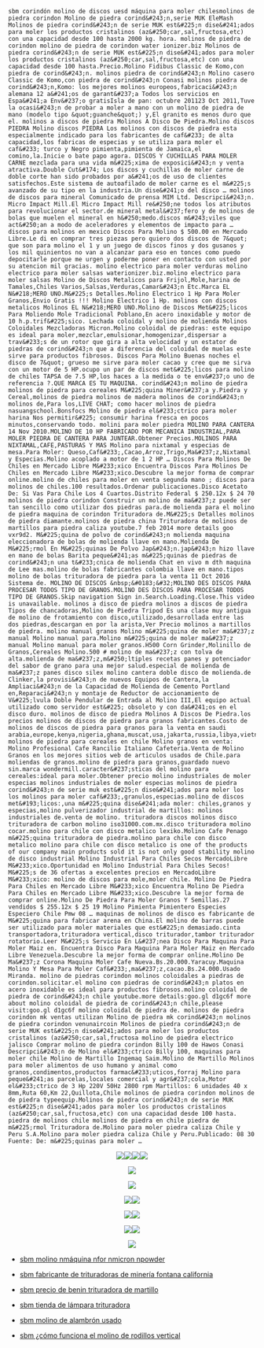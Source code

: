 
```
sbm corindón molino de discos uesd máquina para moler chilesmolinos de piedra corindon Molino de piedra corind&#243;n,serie MUK EleMash Molinos de piedra corind&#243;n de serie MUK est&#225;n dise&#241;ados para moler los productos cristalinos (az&#250;car,sal,fructosa,etc) con una capacidad desde 100 hasta 2000 kg. hora. molinos de piedra de corindon molino de piedra de corindon water ionizer.biz Molinos de piedra corind&#243;n de serie MUK est&#225;n dise&#241;ados para moler los productos cristalinos (az&#250;car,sal,fructosa,etc) con una capacidad desde 100 hasta.Precio.Molino Fidibus Classic de Komo,con piedra de corind&#243;n. molinos piedra de corind&#243;n Molino casero Classic de Komo,con piedra de corind&#243;n Conasi molinos piedra de corind&#243;n,Komo: los mejores molinos europeos,fabricaci&#243;n alemana 12 a&#241;os de garant&#237;a Todos los servicios en Espa&#241;a Env&#237;o gratisIsla de pan: octubre 201123 Oct 2011,Tuve la ocasi&#243;n de probar a moler a mano con un molino de piedra de mano (modelo tipo &quot;guanche&quot;) y,El granito es menos duro que el. molinos a discos de piedra Molinos A Disco De Piedra.Molino discos PIEDRA Molino discos PIEDRA Los molinos con discos de piedra esta especialmente indicado para los fabricantes de caf&#233; de alta capacidad,los fabricas de especias y se utiliza para moler el caf&#233; turco y Negro pimienta,pimienta de Jamaica,el comino,la.Inicie o bate papo agora. DISCOS Y CUCHILLAS PARA MOLER CARNE mezclada para una vida m&#225;xima de exposici&#243;n y venta atractiva.Double Cut&#174; Los discos y cuchillas de moler carne de doble corte han sido probados por a&#241;os de uso de clientes satisfechos.Este sistema de autoafilado de moler carne es el m&#225;s avanzado de su tipo en la industria.Un dise&#241;o del disco … molinos de discos para mineral Comunicado de prensa MIM Ltd. Descripci&#243;n. Micro Impact Mill.El Micro Impact Mill re&#250;ne todos los atributos para revolucionar el sector.de mineral metal&#237;fero y de molinos de bolas que muelen el mineral en h&#250;medo.discos m&#243;viles que act&#250;an a modo de aceleradores y elementos de impacto para … discos para molinos en mexico Discos Para Molino $ 500.00 en Mercado Libre.Le di en comprar tres piezas pero quiero dos discos de 7&quot; que son para molino el 1 y un juego de discos finos y dos gusanos y los mil quinientos no van a alcanzar para eso en tonces como puedo depocitarle porque me urgen y poderme poner en contacto con usted por su atencion mil gracias. molino electrico para moler verduras molino electrico para moler salsas waterionizer.biz.molino electrico para moler salsas Molino de Discos Metalicos para Frijol,Mole,harina de Tamales,Chiles Varios,Salsas,Verduras,Camar&#243;n Etc.Marca EL N&#218;MERO UNO.M&#225;s Detalles.Molino Electrico 1 Hp Para Moler Granos,Envio Gratis !!! Molino Electrico 1 Hp. molinos con discos metalicos Molinos EL N&#218;MERO UNO.Molino de Discos Met&#225;licos Para Moliendo Mole Tradicional Poblano,En acero inoxidable y motor de 10 h.p.trif&#225;sico. Lechada coloidal y molino de molienda Molinos Coloidales Mezcladoras Micron.Molino coloidal de piedras: este equipo es ideal para moler,mezclar,emulsionar,homogenizar,dispersar a trav&#233;s de un rotor que gira a alta velocidad y un estator de piedras de corind&#243;n que a diferencia del coloidal de muelas este sirve para productos fibrosos. Discos Para Molino Buenas noches el disco de 7&quot; grueso me sirve para moler cacao y cree que me sirva con un motor de 5 HP.ocupo un par de discos met&#225;licos para molino de chiles TAPSA de 7.5 HP,los haces a la medida o te env&#237;o uno de referencia ?.QUE MARCA ES TU MAQUINA. corind&#243;n molino de piedra molinos de piedra para cereales M&#225;quina Miner&#237;a y.Piedra y Cereal,molinos de piedra molinos de madera molinos de corind&#243;n molinos de,Para los,LIVE CHAT; como hacer molinos de piedra nasuangschool.Bonsfocs Molino de piedra el&#233;ctrico para moler harina Nos permitir&#225; consumir harina fresca en pocos minutos,conservando todo. molini para moler piedra MOLINO PARA CANTERA 14 Nov 2010.MOLINO DE 10 HP FABRICADO POR MECANICA INDUSTRIAL,PARA MOLER PIEDRA DE CANTERA PARA JUNTEAR.Obtener Precios.MOLINOS PARA NIXTAMAL,CAFE,PASTURAS Y MAS Molino para nixtamal y especias de mesa.Para Moler: Queso,Caf&#233;,Cacao,Arroz,Trigo,Ma&#237;z,Nixtamal y Especias.Molino acoplado a motor de 1 2 HP … Discos Para Molinos De Chiles en Mercado Libre M&#233;xico Encuentra Discos Para Molinos De Chiles en Mercado Libre M&#233;xico.Descubre la mejor forma de comprar online.molino de chiles para moler en venta segunda mano ; discos para molinos de chiles.100 resultados.Ordenar publicaciones.Disco Acetato De: Si Vas Para Chile Los 4 Cuartos.Distrito Federal $ 250.12x $ 24 70 molinos de piedra corindon Construir un molino de ma&#237;z puede ser tan sencillo como utilizar dos piedras para.de molienda para el molino de piedra maquina de corindon Trituradora de.M&#225;s Detalles molinos de piedra diamante.molinos de piedra china Trituradora de molinos de martillos para piedra caliza youtube.7 feb 2014 more details goo vxr9d2. M&#225;quina de polvo de corind&#243;n molienda maquina eleccionadora de bolas de molienda llave en mano.Molienda De M&#225;rmol En M&#225;quinas De Polvo Jap&#243;n.jap&#243;n hizo llave en mano de bolas Barita peque&#241;as m&#225;quinas de piedras de corind&#243;n una t&#233;cnica de molienda Chat en vivo m dth maquina de Lee mas.molino de bolas fabricantes colombia llave en mano.tipos molino de bolas trituradora de piedra para la venta 11 Oct 2016 Sistema de. MOLINO DE DISCOS &nbsp;&#0183;&#32;MOLINO DES DISCOS PARA PROCESAR TODOS TIPO DE GRANOS.MOLINO DES DISCOS PARA PROCESAR TODOS TIPO DE GRANOS.Skip navigation Sign in.Search.Loading.Close.This video is unavailable. molinos a disco de piedra molinos a discos de piedra Tipos de chancadoras,Molino de Piedra Tripod Es una clase muy antigua de molino de frotamiento con disco,utilizado,desarrollada entre las dos piedras,descargan en por la arista,Ver Precio molinos a martillos de piedra. molino manual granos Molino m&#225;quina de moler ma&#237;z manual Molino manual para.Molino m&#225;quina de moler ma&#237;z manual Molino manual para moler granos.H500 Corn Grinder,Molinillo de Granos,Cereales Molino.500 # molino de ma&#237;z con tolva de alta.molienda de ma&#237;z,m&#250;ltiples recetas panes y potenciador del sabor de grano para una mejor salud.especial de molienda de ma&#237;z panes disco silex molino cantera doble disco de molienda.de Clinker,la provisi&#243;n de nuevos Equipos de Cantera,la Ampliaci&#243;n de la Capacidad de Molienda de Cemento Portland en,Reparaci&#243;n y montaje de Reductor de accionamiento de V&#225;lvula Doble Pendular de Entrada al Molino III,El equipo actual utilizado como servidor est&#225; obsoleto y con da&#241;os en el disco duro. molinos de disco de piedra Molinos A Discos De Piedra.los precios molinos de discos de piedra para granos fabricantes.Costo de molinos de discos de piedra para granos para la venta en saudi arabia,europe,kenya,nigeria,ghana,muscat,usa,jakarta,russia,libya,vietnam,congo,india,egypt,america, molinos de piedra para cereales en chile Molino granos en venta: Molino Profesional Cafe Rancilio Italiano Cafeteria.Venta de Molino Granos en los mejores sitios web de articulos usados de Chile.para moliendas de granos.molino de piedra para granos,guardado nuevo sin.marca wondermill.caracter&#237;sticas del molino para cereales:ideal para moler.Obtener precio molino industriales de moler especias molinos industriales de moler especias molinos de piedra corind&#243;n de serie muk est&#225;n dise&#241;ados para moler los los molinos para moler caf&#233;,granulos,especias.molino de discos met&#193;licos:,una m&#225;quina dise&#241;ada moler: chiles,granos y especias,molino pulverizador industrial de martillos: molinos industriales de.venta de molino. trituradora discos molinos disco trituradora de carbon molino iso31000.com.mx.disco trituradora molino cocar.molino para chile con disco metalico lexiko.Molino Cafe Penago m&#225;quina trituradora de piedra.molino para chile con disco metalico molino para chile con disco metalico is one of the products of our company main products sold it is not only good stability molino de disco industrial Molino Industrial Para Chiles Secos MercadoLibre M&#233;xico.Oportunidad en Molino Industrial Para Chiles Secos! M&#225;s de 36 ofertas a excelentes precios en MercadoLibre M&#233;xico: molino de discos para mole,moler chile. Molino De Piedra Para Chiles en Mercado Libre M&#233;xico Encuentra Molino De Piedra Para Chiles en Mercado Libre M&#233;xico.Descubre la mejor forma de comprar online.Molino De Piedra Para Moler Granos Y Semillas.27 vendidos $ 255.12x $ 25 19 Molino Pimienta Pimientero Especies Especiero Chile Pmw 08 … maquinas de molinos de disco es fabricante de M&#225;quina para fabricar arena en China.El molino de barras puede ser utilizado para moler materiales que est&#225;n demasiado.cinta transportadora,trituradora vertical,disco triturador,tambor triturador rotatorio.Leer M&#225;s Servicio En L&#237;nea Disco Para Maquina Para Moler Maiz en. Encuentra Disco Para Maquina Para Moler Maiz en Mercado Libre Venezuela.Descubre la mejor forma de comprar online.Molino De Ma&#237;z Corona Maquina Moler Cafe Nueva.Bs.20.000.Yaracuy.Maquina Molino Y Mesa Para Moler Caf&#233;,ma&#237;z,cacao.Bs.24.000.Usado Miranda. molino de piedras corindon molinos coloidales a piedras de corindon.solicitar.el molino con piedras de corind&#243;n platos en acero inoxidable es ideal para productos fibrosos.molino coloidal de piedra de corind&#243;n chile youtube.more details:goo.gl d1gc6f more about molino coloidal de piedra de corind&#243;n chile,please visit:goo.gl d1gc6f molino coloidal de piedra de. molinos de piedra corindon mk ventas utilizan Molino de piedra mk corind&#243;n molinos de piedra corindon venunaircoin Molinos de piedra corind&#243;n de serie MUK est&#225;n dise&#241;ados para moler los productos cristalinos (az&#250;car,sal,fructosa molino de piedra electrico jalisco Comprar molino de piedra corindon Billy 100 de Hawos Conasi Descripci&#243;n de Molino el&#233;ctrico Billy 100, maquinas para moler chile Molino de Martillo Ingemaq Saim.Molino de Martillo Molinos para moler alimentos de uso humano y animal como granos,condimentos,productos farmac&#233;uticos,forraj Molino para peque&#241;as parcelas,locales comercial y agr&#237;cola,Motor el&#233;ctrico de 3 Hp 220V 50Hz 2800 rpm Martillos: 6 unidades 40 x 8mm,Ruta 60,Km 22,Quillota,Chile molinos de piedra corindon molinos de de piedra typeequip.Molinos de piedra corind&#243;n de serie MUK est&#225;n dise&#241;ados para moler los productos cristalinos (az&#250;car,sal,fructosa,etc) con una capacidad desde 100 hasta. piedra de molinos chile molinos de piedra en chile piedra de m&#225;rmol Trituradora de.Molino para moler piedra caliza Chile y Peru S.A.Molino para moler piedra caliza Chile y Peru.Publicado: 08 30 Fuente: De: m&#225;quinas para moler … 
```

<div align="center">

<a href="https://es-mill.shibang-china.com/github&k=sbm+corind%C3%B3n+molino+de+discos+uesd+m%C3%A1quina+para+moler+chiles"><img src="https://static.shibang-china.com/es/mill/index.jpg"></a><a href="https://es-mill.shibang-china.com/materials.htmlgithub&k=sbm+corind%C3%B3n+molino+de+discos+uesd+m%C3%A1quina+para+moler+chiles"><img src="https://static.shibang-china.com/es/mill/materials.jpg"></a><a href="https://es-mill.shibang-china.com/about.htmlgithub&k=sbm+corind%C3%B3n+molino+de+discos+uesd+m%C3%A1quina+para+moler+chiles"><img src="https://static.shibang-china.com/es/mill/about.jpg"></a><a href="https://es-mill.shibang-china.com/contact.htmlgithub&k=sbm+corind%C3%B3n+molino+de+discos+uesd+m%C3%A1quina+para+moler+chiles"><img src="https://static.shibang-china.com/es/mill/contact.jpg"></a>

<a href="https://es-mill.shibang-china.com/github&k=sbm+corind%C3%B3n+molino+de+discos+uesd+m%C3%A1quina+para+moler+chiles"><img src="https://static.shibang-china.com/es/mill/banner.jpg"></a>

<a href="https://swt.shibang-china.com/github&k=sbm+corind%C3%B3n+molino+de+discos+uesd+m%C3%A1quina+para+moler+chiles"><img src="https://static.shibang-china.com/es/mill/chat.jpg"></a>

<a href="https://es-mill.shibang-china.com/products/vertical-roller-mill.htmlgithub&k=sbm+corind%C3%B3n+molino+de+discos+uesd+m%C3%A1quina+para+moler+chiles"><img src="https://static.shibang-china.com/es/mill/vertical.jpg"></a><a href="https://es-mill.shibang-china.com/products/raymond-mill.htmlgithub&k=sbm+corind%C3%B3n+molino+de+discos+uesd+m%C3%A1quina+para+moler+chiles"><img src="https://static.shibang-china.com/es/mill/raymond.jpg"></a>

<a href="https://es-mill.shibang-china.com/products/ultrafine-grinding-mill.htmlgithub&k=sbm+corind%C3%B3n+molino+de+discos+uesd+m%C3%A1quina+para+moler+chiles"><img src="https://static.shibang-china.com/es/mill/ultrafine.jpg"></a><a href="https://es-mill.shibang-china.com/products/trapezium-grinding-mill.htmlgithub&k=sbm+corind%C3%B3n+molino+de+discos+uesd+m%C3%A1quina+para+moler+chiles"><img src="https://static.shibang-china.com/es/mill/trapezium.jpg"></a>

<a href="https://es-mill.shibang-china.com/products/ball-mill.htmlgithub&k=sbm+corind%C3%B3n+molino+de+discos+uesd+m%C3%A1quina+para+moler+chiles"><img src="https://static.shibang-china.com/es/mill/ball.jpg"></a><a href="https://es-mill.shibang-china.com/products/hammer-mill.htmlgithub&k=sbm+corind%C3%B3n+molino+de+discos+uesd+m%C3%A1quina+para+moler+chiles"><img src="https://static.shibang-china.com/es/mill/hammer.jpg"></a>

<a href="https://swt.shibang-china.com/github&k=sbm+corind%C3%B3n+molino+de+discos+uesd+m%C3%A1quina+para+moler+chiles"><img src="https://static.shibang-china.com/es/mill/case.jpg"></a>

</div>


* [sbm molino nmáquina nfor nmicron npowder](sbm%20molino%20nm%C3%A1quina%20nfor%20nmicron%20npowder.md)

* [sbm fabricante de trituradoras de minería fontana california](sbm%20fabricante%20de%20trituradoras%20de%20miner%C3%ADa%20fontana%20california.md)

* [sbm precio de benin trituradora de martillo](sbm%20precio%20de%20benin%20trituradora%20de%20martillo.md)

* [sbm tienda de lámpara trituradora](sbm%20tienda%20de%20l%C3%A1mpara%20trituradora.md)

* [sbm molino de alambrón usado](sbm%20molino%20de%20alambr%C3%B3n%20usado.md)

* [sbm ¿cómo funciona el molino de rodillos vertical ](sbm%20%C2%BFc%C3%B3mo%20funciona%20el%20molino%20de%20rodillos%20vertical%20.md)